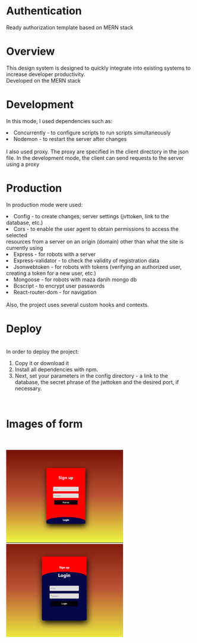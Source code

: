# Authentication
Ready authorization template based on MERN stack
# Overview  
This design system is designed to quickly integrate into existing systems to increase developer productivity.   
Developed on the MERN stack
# Development
In this mode, I used dependencies such as:  
<li> Concurrently - to configure scripts to run scripts simultaneously  </li>
<li> Nodemon - to restart the server after changes </li>
<br/>
I also used proxy. The proxy are specified in the client directory in the json file.  
In the development mode, the client can send requests to the server using a proxy  

# Production
In production mode were used:
<br/>
<li> Config - to create changes, server settings (jvttoken, link to the database, etc.) </li> 
<li> Cors - to enable the user agent to obtain permissions  to access the selected <br/> resources  
from a server on an origin (domain) other than what the site is currently using </li>  
<li> Express - for robots with a server </li>
<li> Express-validator - to check the validity of registration data </li>
<li> Jsonwebtoken - for robots with tokens (verifying an authorized user, creating a token for a new user, etc.)</li>
<li> Mongoose - for robots with maza danih mongo db </li>
<li> Bcscript - to encrypt user passwords</li>
<li> React-router-dom - for navigation</li>
<br/>
Also, the project uses several custom hooks and contexts. <br/>  
<h1> Deploy </h1>  <br/>
In order to deploy the project: <br/>  <ol> <li> Copy it or download it </li> <li> Install all dependencies with npm.</li>  
<li> Next, set your parameters in the config directory - a link to the database, the secret phrase of the jwttoken and the desired port, if necessary.</li></ol>
<br/>
<h1> Images of form </h1>
<br/>
<br/>
<img src="https://github.com/Sentry11/media/raw/main/auth1.png" height="250"/>
<img src="https://github.com/Sentry11/media/raw/main/auth2.png" height="250"/>

